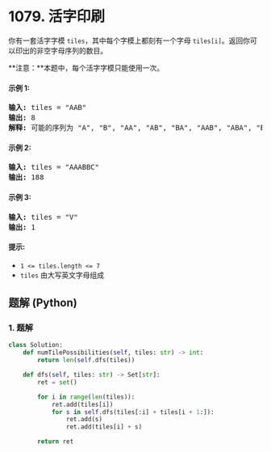 # 1079. 活字印刷
你有一套活字字模 `tiles`，其中每个字模上都刻有一个字母 `tiles[i]`。返回你可以印出的非空字母序列的数目。

**注意：**本题中，每个活字字模只能使用一次。

#### 示例 1:
<pre>
<strong>输入:</strong> tiles = "AAB"
<strong>输出:</strong> 8
<strong>解释:</strong> 可能的序列为 "A", "B", "AA", "AB", "BA", "AAB", "ABA", "BAA"。
</pre>

#### 示例 2:
<pre>
<strong>输入:</strong> tiles = "AAABBC"
<strong>输出:</strong> 188
</pre>

#### 示例 3:
<pre>
<strong>输入:</strong> tiles = "V"
<strong>输出:</strong> 1
</pre>

#### 提示:
* `1 <= tiles.length <= 7`
* `tiles` 由大写英文字母组成

## 题解 (Python)

### 1. 题解
```Python
class Solution:
    def numTilePossibilities(self, tiles: str) -> int:
        return len(self.dfs(tiles))

    def dfs(self, tiles: str) -> Set[str]:
        ret = set()

        for i in range(len(tiles)):
            ret.add(tiles[i])
            for s in self.dfs(tiles[:i] + tiles[i + 1:]):
                ret.add(s)
                ret.add(tiles[i] + s)

        return ret
```
